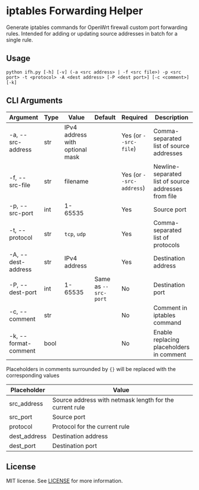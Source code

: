 # iptables Forwarding Helper

Generate iptables commands for OpenWrt firewall custom port forwarding rules.
Intended for adding or updating source addresses in batch for a single rule.

## Usage

```
python ifh.py [-h] [-v] (-a <src address> | -f <src file>) -p <src port> -t <protocol> -A <dest address> [-P <dest port>] [-c <comment>] [-k]
```

## CLI Arguments

| Argument             | Type | Value                           | Default              | Required                 | Description                                          |
|----------------------|------|---------------------------------|----------------------|--------------------------|------------------------------------------------------|
| -a, --src-address    | str  | IPv4 address with optional mask |                      | Yes (or `--src-file`)    | Comma-separated list of source addresses             |
| -f, --src-file       | str  | filename                        |                      | Yes (or `--src-address`) | Newline-separated list of source addresses from file |
| -p, --src-port       | int  | 1-65535                         |                      | Yes                      | Source port                                          |
| -t, --protocol       | str  | `tcp`, `udp`                    |                      | Yes                      | Comma-separated list of protocols                    |
| -A, --dest-address   | str  | IPv4 address                    |                      | Yes                      | Destination address                                  |
| -P, --dest-port      | int  | 1-65535                         | Same as `--src-port` | No                       | Destination port                                     |
| -c, --comment        | str  |                                 |                      | No                       | Comment in iptables command                          |
| -k, --format-comment | bool |                                 |                      | No                       | Enable replacing placeholders in comment             |

Placeholders in comments surrounded by `{}` will be replaced with the corresponding values

| Placeholder  | Value                                                   |
|--------------|---------------------------------------------------------|
| src_address  | Source address with netmask length for the current rule |
| src_port     | Source port                                             |
| protocol     | Protocol for the current rule                           |
| dest_address | Destination address                                     |
| dest_port    | Destination port                                        |

## License

MIT license. See [LICENSE][license] for more information.

[license]: https://github.com/alexitx/iptables-forwarding-helper/blob/master/LICENSE
